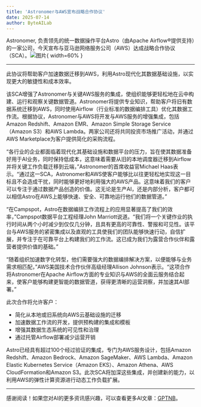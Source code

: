 ```yaml
---
title: 'Astronomer与AWS宣布战略合作协议'
date: 2025-07-14
author: ByteAILab
---
```


Astronomer, 负责领先的统一数据操作平台Astro（由Apache Airflow®提供支持）的一家公司，今天宣布与亚马逊网络服务公司（AWS）达成战略合作协议（SCA）。![图片](https://ai-techpark.com/wp-content/uploads/Astronomer.jpg){ width=60% }

---
此协议将帮助客户加速数据迁移到AWS，利用Astro现代化其数据基础设施，以实现更大的敏捷性和成本效率。

该SCA增强了Astronomer与关键AWS服务的集成，使组织能够更轻松地在云中构建、运行和观察关键数据管道。Astronomer将提供专业知识，帮助客户将旧有数据系统迁移到AWS，同时使用Airflow（行业标准的数据编排工具）优化其数据工作流。根据协议，Astronomer与AWS将开发与AWS服务的增强集成，包括Amazon Redshift、Amazon EMR、Amazon Simple Storage Service（Amazon S3）和AWS Lambda。两家公司还将共同投资市场推广活动，并通过AWS Marketplace为客户提供简化的采购流程。

“各行业的企业都面临着现代化其基础设施和数据平台的压力，旨在使其数据准备好用于AI业务，同时保持低成本，这意味着需要从旧的本地调度器迁移到Airflow并将关键工作负载迁移到云端，”Astronomer的首席收益官Michael Haas表示。“通过这一SCA，Astronomer和AWS使客户能够比以往更轻松地实现这一目标且不会造成干扰，同时能够更好地利用强大的AWS产品。这意味着我们的客户可以专注于通过数据产品创造的价值。这无论是生产AI，还是内部分析，客户都可以相信Astro在AWS上能够快速、安全、可靠地运行他们的数据管道。”

“在Campspot，Astro在数据编排工作流程上的应用显著提高了我们的效率，”Campspot数据平台工程经理John Marriott说道。“我们将一个关键作业的执行时间从两个小时减少到仅仅几分钟，且具有更高的可靠性、警报和可见性。该平台与AWS服务的紧密集成以及直观的工具使我们的团队能够快速行动，自信扩展，并专注于在可靠平台上构建我们的工作流。这已成为我们为露营合作伙伴和露营者提供价值的基础。”

“随着组织加速数字化转型，他们需要强大的数据编排解决方案，以便能够与业务需求相匹配，”AWS美国技术合作伙伴高级经理Allison Johnson表示。“这项合作将Astronomer在Apache Airflow方面的专业知识与AWS的全面云服务结合起来，使客户能够构建更智能的数据管道，获得更清晰的运营洞察，并加速其AI部署。”

此次合作将允许客户：

- 简化从本地或旧系统向AWS云基础设施的迁移
- 加速数据工作流的开发，提供预构建的集成和模板
- 增强其数据生态系统的可见性和治理
- 通过托管Airflow部署减少运营开销

Astro已经具有超过100个经过验证的集成，专门为AWS服务设计，包括Amazon Redshift、Amazon Bedrock、Amazon SageMaker、AWS Lambda、Amazon Elastic Kubernetes Service（Amazon EKS）、Amazon Athena、AWS CloudFormation和Amazon S3。此次SCA将加深这些集成，并创建新的能力，以利用AWS的弹性计算资源进行动态工作负载扩展。

---
感谢阅读！如果您对AI的更多资讯感兴趣，可以查看更多AI文章：[GPTNB](https://gptnb.com)。